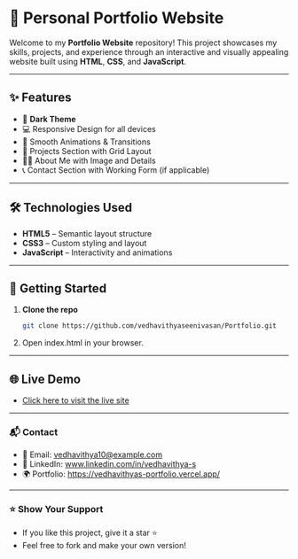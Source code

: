 # 🚀 Personal Portfolio Website

Welcome to my **Portfolio Website** repository! This project showcases my skills, projects, and experience through an interactive and visually appealing website built using **HTML**, **CSS**, and **JavaScript**.

---

## ✨ Features

- 🌙 **Dark Theme**
- 💻 Responsive Design for all devices
- 🧩 Smooth Animations & Transitions
- 📂 Projects Section with Grid Layout
- 🙋‍♂️ About Me with Image and Details
- 📞 Contact Section with Working Form (if applicable)

---

## 🛠️ Technologies Used

- **HTML5** – Semantic layout structure  
- **CSS3** – Custom styling and layout  
- **JavaScript** – Interactivity and animations  

---

## 🚀 Getting Started

1. **Clone the repo**
   
   ```bash
   git clone https://github.com/vedhavithyaseenivasan/Portfolio.git
   ```

2. Open index.html in your browser.

---

## 🌐 Live Demo

- [Click here to visit the live site](https://vedhavithyas-portfolio.vercel.app/)

---

### 📬 Contact

- 📧 Email: vedhavithya10@example.com
- 📱 LinkedIn: www.linkedin.com/in/vedhavithya-s
- 🌍 Portfolio: https://vedhavithyas-portfolio.vercel.app/

---

### ⭐️ Show Your Support

- If you like this project, give it a star ⭐
- Feel free to fork and make your own version!



